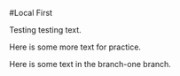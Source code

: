 #Local First


Testing testing text.

Here is some more text for practice.

Here is some text in the branch-one branch.